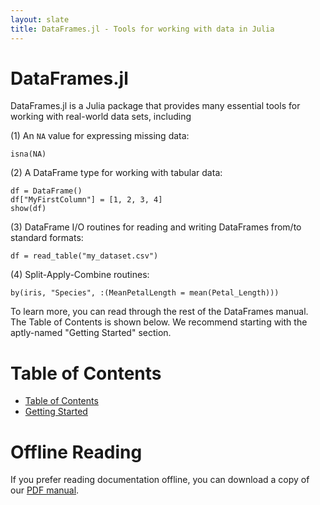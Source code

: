 ```yaml
---
layout: slate
title: DataFrames.jl - Tools for working with data in Julia
---
```


# DataFrames.jl

DataFrames.jl is a Julia package that provides many essential tools for working with real-world data sets, including

(1) An `NA` value for expressing missing data:

	isna(NA)

(2) A DataFrame type for working with tabular data:

	df = DataFrame()
	df["MyFirstColumn"] = [1, 2, 3, 4]
	show(df)

(3) DataFrame I/O routines for reading and writing DataFrames from/to standard formats:

	df = read_table("my_dataset.csv")

(4) Split-Apply-Combine routines:

	by(iris, "Species", :(MeanPetalLength = mean(Petal_Length)))

To learn more, you can read through the rest of the DataFrames manual. The Table of Contents is shown below. We recommend starting with the aptly-named "Getting Started" section.

# Table of Contents

* [Table of Contents](http://harlanh.github.com/DataFrames.jl/index.html)
* [Getting Started](http://harlanh.github.com/DataFrames.jl/getting_started.html)

# Offline Reading

If you prefer reading documentation offline, you can download a copy of our [PDF manual](http://harlanh.github.com/DataFrames.jl/downloads/manual.pdf).
